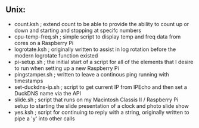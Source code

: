 ## Unix: ##
- count.ksh ; extend count to be able to provide the ability to count up or down and starting and stopping at specifc numbers
- cpu-temp-freq.sh ; simple script to display temp and freq data from cores on a Raspberry Pi
- logrotate.ksh ; originally written to assist in log rotation before the modern logrotate function existed
- pi-setup.sh ; the initial start of a script for all of the elements that I desire to run when setting up a new Raspberry Pi
- pingstamper.sh ; written to leave a continous ping running with timestamps
- set-duckdns-ip.sh ; script to get current IP from IPEcho and then set a DuckDNS name via the API
- slide.sh ; script that runs on my Macintosh Classis II / Raspberry Pi setup to starting the slide presentation of a clock and photo slide show
- yes.ksh ; script for continuing to reply with a string, originally written to pipe a 'y' into other calls